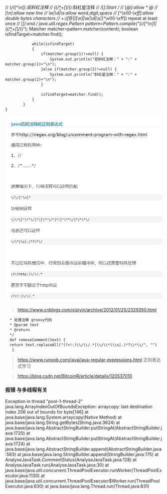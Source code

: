 // (//[^\n]*):双斜杠注释
// ((/[*]([*@]|[\n]|\\w|\\d|\\s|[^\\x00-\\xff])+[*]/)):斜杠星注释
// /[*]:Start /*
// [*@]:allow * @
// [\n]:allow new line
// \\w|\\d|\\s:allow word,digit,space
// [^\\x00-\\xff]:allow double bytes characters
// +:([*@]|[\n]|\\w|\\d|\\s|[^\\x00-\\xff]) repeat at least once
// [*]/:end */
java.util.regex.Pattern pattern=Pattern.compile("(//[^\n]*)|((/[*]([*@]|[\n]|\\w|\\d|\\s|[^\\x00-\\xff])+[*]/))");
Matcher matcher=pattern.matcher(content);
boolean isfindTarget=matcher.find();
```
            while(isfindTarget) 
            {
                if(matcher.group(1)!=null) {
                    System.out.println("双斜杠注释：" + ":" + matcher.group(1)+"\n");
                }else if(matcher.group(2)!=null) {
                    System.out.println("斜杠星注释：" + ":" + matcher.group(2)+"\n");
                }
                
                isfindTarget=matcher.find();
            }
        }
}
```
![img.png](img.png)
>https://www.cnblogs.com/xiziyin/archive/2012/01/25/2329350.html
```/**
  * 处理注释 groovy代码
  * @param text
  * @return
  */
  def removeComment(text) {
  return text.replaceAll("(?<!:)\\/\\/.*|\\/\\*(\\s|.)*?\\*\\/", "")
   }
```

>https://www.runoob.com/java/java-regular-expressions.html
正则表达式学习

> https://blog.csdn.net/BitcoinR/article/details/120537010
>
### 报错 与多线程有关
Exception in thread "pool-1-thread-2" java.lang.ArrayIndexOutOfBoundsException: arraycopy: last destination index 206 out of bounds for byte[146]
at java.base/java.lang.System.arraycopy(Native Method)
at java.base/java.lang.String.getBytes(String.java:3624)
at java.base/java.lang.AbstractStringBuilder.putStringAt(AbstractStringBuilder.java:1720)
at java.base/java.lang.AbstractStringBuilder.putStringAt(AbstractStringBuilder.java:1724)
at java.base/java.lang.AbstractStringBuilder.append(AbstractStringBuilder.java:583)
at java.base/java.lang.StringBuilder.append(StringBuilder.java:175)
at AnalyseJavaTask.CommentStatus(AnalyseJavaTask.java:128)
at AnalyseJavaTask.run(AnalyseJavaTask.java:30)
at java.base/java.util.concurrent.ThreadPoolExecutor.runWorker(ThreadPoolExecutor.java:1130)
at java.base/java.util.concurrent.ThreadPoolExecutor$Worker.run(ThreadPoolExecutor.java:630)
at java.base/java.lang.Thread.run(Thread.java:831)
